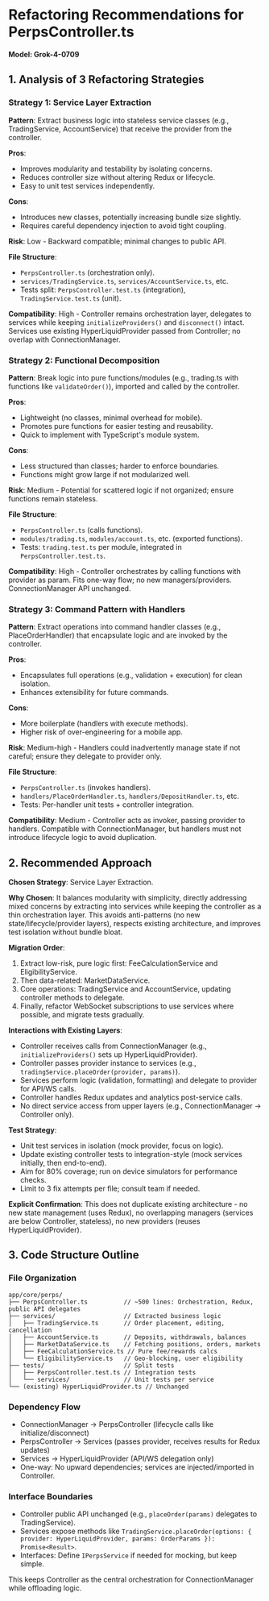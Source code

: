 # Refactoring Recommendations for PerpsController.ts

**Model: Grok-4-0709**

## 1. Analysis of 3 Refactoring Strategies

### Strategy 1: Service Layer Extraction

**Pattern**: Extract business logic into stateless service classes (e.g., TradingService, AccountService) that receive the provider from the controller.

**Pros**:

- Improves modularity and testability by isolating concerns.
- Reduces controller size without altering Redux or lifecycle.
- Easy to unit test services independently.

**Cons**:

- Introduces new classes, potentially increasing bundle size slightly.
- Requires careful dependency injection to avoid tight coupling.

**Risk**: Low - Backward compatible; minimal changes to public API.

**File Structure**:

- `PerpsController.ts` (orchestration only).
- `services/TradingService.ts`, `services/AccountService.ts`, etc.
- Tests split: `PerpsController.test.ts` (integration), `TradingService.test.ts` (unit).

**Compatibility**: High - Controller remains orchestration layer, delegates to services while keeping `initializeProviders()` and `disconnect()` intact. Services use existing HyperLiquidProvider passed from Controller; no overlap with ConnectionManager.

### Strategy 2: Functional Decomposition

**Pattern**: Break logic into pure functions/modules (e.g., trading.ts with functions like `validateOrder()`), imported and called by the controller.

**Pros**:

- Lightweight (no classes, minimal overhead for mobile).
- Promotes pure functions for easier testing and reusability.
- Quick to implement with TypeScript's module system.

**Cons**:

- Less structured than classes; harder to enforce boundaries.
- Functions might grow large if not modularized well.

**Risk**: Medium - Potential for scattered logic if not organized; ensure functions remain stateless.

**File Structure**:

- `PerpsController.ts` (calls functions).
- `modules/trading.ts`, `modules/account.ts`, etc. (exported functions).
- Tests: `trading.test.ts` per module, integrated in `PerpsController.test.ts`.

**Compatibility**: High - Controller orchestrates by calling functions with provider as param. Fits one-way flow; no new managers/providers. ConnectionManager API unchanged.

### Strategy 3: Command Pattern with Handlers

**Pattern**: Extract operations into command handler classes (e.g., PlaceOrderHandler) that encapsulate logic and are invoked by the controller.

**Pros**:

- Encapsulates full operations (e.g., validation + execution) for clean isolation.
- Enhances extensibility for future commands.

**Cons**:

- More boilerplate (handlers with execute methods).
- Higher risk of over-engineering for a mobile app.

**Risk**: Medium-high - Handlers could inadvertently manage state if not careful; ensure they delegate to provider only.

**File Structure**:

- `PerpsController.ts` (invokes handlers).
- `handlers/PlaceOrderHandler.ts`, `handlers/DepositHandler.ts`, etc.
- Tests: Per-handler unit tests + controller integration.

**Compatibility**: Medium - Controller acts as invoker, passing provider to handlers. Compatible with ConnectionManager, but handlers must not introduce lifecycle logic to avoid duplication.

## 2. Recommended Approach

**Chosen Strategy**: Service Layer Extraction.

**Why Chosen**: It balances modularity with simplicity, directly addressing mixed concerns by extracting into services while keeping the controller as a thin orchestration layer. This avoids anti-patterns (no new state/lifecycle/provider layers), respects existing architecture, and improves test isolation without bundle bloat.

**Migration Order**:

1. Extract low-risk, pure logic first: FeeCalculationService and EligibilityService.
2. Then data-related: MarketDataService.
3. Core operations: TradingService and AccountService, updating controller methods to delegate.
4. Finally, refactor WebSocket subscriptions to use services where possible, and migrate tests gradually.

**Interactions with Existing Layers**:

- Controller receives calls from ConnectionManager (e.g., `initializeProviders()` sets up HyperLiquidProvider).
- Controller passes provider instance to services (e.g., `tradingService.placeOrder(provider, params)`).
- Services perform logic (validation, formatting) and delegate to provider for API/WS calls.
- Controller handles Redux updates and analytics post-service calls.
- No direct service access from upper layers (e.g., ConnectionManager → Controller only).

**Test Strategy**:

- Unit test services in isolation (mock provider, focus on logic).
- Update existing controller tests to integration-style (mock services initially, then end-to-end).
- Aim for 80% coverage; run on device simulators for performance checks.
- Limit to 3 fix attempts per file; consult team if needed.

**Explicit Confirmation**: This does not duplicate existing architecture - no new state management (uses Redux), no overlapping managers (services are below Controller, stateless), no new providers (reuses HyperLiquidProvider).

## 3. Code Structure Outline

### File Organization

```
app/core/perps/
├── PerpsController.ts          // ~500 lines: Orchestration, Redux, public API delegates
├── services/                   // Extracted business logic
│   ├── TradingService.ts       // Order placement, editing, cancellation
│   ├── AccountService.ts       // Deposits, withdrawals, balances
│   ├── MarketDataService.ts    // Fetching positions, orders, markets
│   ├── FeeCalculationService.ts // Pure fee/rewards calcs
│   └── EligibilityService.ts   // Geo-blocking, user eligibility
├── tests/                      // Split tests
│   ├── PerpsController.test.ts // Integration tests
│   └── services/               // Unit tests per service
└── (existing) HyperLiquidProvider.ts // Unchanged
```

### Dependency Flow

- ConnectionManager → PerpsController (lifecycle calls like initialize/disconnect)
- PerpsController → Services (passes provider, receives results for Redux updates)
- Services → HyperLiquidProvider (API/WS delegation only)
- One-way: No upward dependencies; services are injected/imported in Controller.

### Interface Boundaries

- Controller public API unchanged (e.g., `placeOrder(params)` delegates to TradingService).
- Services expose methods like `TradingService.placeOrder(options: { provider: HyperLiquidProvider, params: OrderParams }): Promise<Result>`.
- Interfaces: Define `IPerpsService` if needed for mocking, but keep simple.

This keeps Controller as the central orchestration for ConnectionManager while offloading logic.
